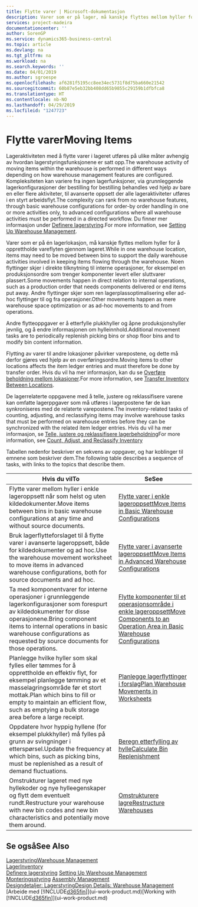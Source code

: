 ```yaml
---
title: Flytte varer | Microsoft-dokumentasjon
description: Varer som er på lager, må kanskje flyttes mellom hyller for å opprettholde vareflyten gjennom lageret. Noen flyttinger skjer i direkte tilknytning til interne operasjoner, for eksempel en produksjonsordre som trenger komponenter levert eller sluttvarer plassert. Andre flyttinger skjer som ren lagerplassoptimalisering eller ad-hoc flyttinger til og fra operasjoner.
services: project-madeira
documentationcenter: ''
author: SorenGP
ms.service: dynamics365-business-central
ms.topic: article
ms.devlang: na
ms.tgt_pltfrm: na
ms.workload: na
ms.search.keywords: ''
ms.date: 04/01/2019
ms.author: sgroespe
ms.openlocfilehash: af6281f5195cc8ee34ec5731f8d75ba660e21542
ms.sourcegitcommit: 60b87e5eb32bb408dd65b9855c29159b1dfbfca8
ms.translationtype: HT
ms.contentlocale: nb-NO
ms.lasthandoff: 04/29/2019
ms.locfileid: "1247723"
---
```

# <a name="moving-items"></a><span data-ttu-id="61d04-105">Flytte varer</span><span class="sxs-lookup"><span data-stu-id="61d04-105">Moving Items</span></span>
<span data-ttu-id="61d04-106">Lageraktiviteten med å flytte varer i lageret utføres på ulike måter avhengig av hvordan lagerstyringsfunksjonene er satt opp.</span><span class="sxs-lookup"><span data-stu-id="61d04-106">The warehouse activity of moving items within the warehouse is performed in different ways depending on how warehouse management features are configured.</span></span> <span data-ttu-id="61d04-107">Kompleksiteten kan variere fra ingen lagerfunksjoner, via grunnleggende lagerkonfigurasjoner der bestilling for bestilling behandles ved hjelp av bare en eller flere aktiviteter, til avanserte oppsett der alle lageraktiviteter utføres i en styrt arbeidsflyt.</span><span class="sxs-lookup"><span data-stu-id="61d04-107">The complexity can rank from no warehouse features, through basic warehouse configurations for order-by order handling in one or more activities only, to advanced configurations where all warehouse activities must be performed in a directed workflow.</span></span> <span data-ttu-id="61d04-108">Du finner mer informasjon under [Definere lagerstyring](warehouse-setup-warehouse.md).</span><span class="sxs-lookup"><span data-stu-id="61d04-108">For more information, see [Setting Up Warehouse Management](warehouse-setup-warehouse.md).</span></span>

<span data-ttu-id="61d04-109">Varer som er på én lagerlokasjon, må kanskje flyttes mellom hyller for å opprettholde vareflyten gjennom lageret.</span><span class="sxs-lookup"><span data-stu-id="61d04-109">While in one warehouse location, items may need to be moved between bins to support the daily warehouse activities involved in keeping items flowing through the warehouse.</span></span> <span data-ttu-id="61d04-110">Noen flyttinger skjer i direkte tilknytning til interne operasjoner, for eksempel en produksjonsordre som trenger komponenter levert eller sluttvarer plassert.</span><span class="sxs-lookup"><span data-stu-id="61d04-110">Some movements happen in direct relation to internal operations, such as a production order that needs components delivered or end items put away.</span></span> <span data-ttu-id="61d04-111">Andre flyttinger skjer som ren lagerplassoptimalisering eller ad-hoc flyttinger til og fra operasjoner.</span><span class="sxs-lookup"><span data-stu-id="61d04-111">Other movements happen as mere warehouse space optimization or as ad-hoc movements to and from operations.</span></span>

<span data-ttu-id="61d04-112">Andre flytteoppgaver er å etterfylle plukkhyller og åpne produksjonshyller jevnlig, og å endre informasjonen om hylleinnhold.</span><span class="sxs-lookup"><span data-stu-id="61d04-112">Additional movement tasks are to periodically replenish picking bins or shop floor bins and to modify bin content information.</span></span>

<span data-ttu-id="61d04-113">Flytting av varer til andre lokasjoner påvirker varepostene, og dette må derfor gjøres ved hjelp av en overføringsordre.</span><span class="sxs-lookup"><span data-stu-id="61d04-113">Moving items to other locations affects the item ledger entries and must therefore be done by transfer order.</span></span> <span data-ttu-id="61d04-114">Hvis du vil ha mer informasjon, kan du se [Overføre beholdning mellom lokasjoner](inventory-how-transfer-between-locations.md).</span><span class="sxs-lookup"><span data-stu-id="61d04-114">For more information, see [Transfer Inventory Between Locations](inventory-how-transfer-between-locations.md).</span></span>  

<span data-ttu-id="61d04-115">De lagerrelaterte oppgavene med å telle, justere og reklassifisere varene kan omfatte lagerppgaver som må utføres i lagerpostene før de kan synkroniseres med de relaterte varepostene.</span><span class="sxs-lookup"><span data-stu-id="61d04-115">The inventory-related tasks of counting, adjusting, and reclassifying items may involve warehouse tasks that must be performed on warehouse entries before they can be synchronized with the related item ledger entries.</span></span> <span data-ttu-id="61d04-116">Hvis du vil ha mer informasjon, se [Telle, justere og reklassifisere lagerbeholdning](inventory-how-count-adjust-reclassify.md)</span><span class="sxs-lookup"><span data-stu-id="61d04-116">For more information, see [Count, Adjust, and Reclassify Inventory](inventory-how-count-adjust-reclassify.md)</span></span>  

 <span data-ttu-id="61d04-117">Tabellen nedenfor beskriver en sekvens av oppgaver, og har koblinger til emnene som beskriver dem.</span><span class="sxs-lookup"><span data-stu-id="61d04-117">The following table describes a sequence of tasks, with links to the topics that describe them.</span></span>   

|<span data-ttu-id="61d04-118">**Hvis du vil**</span><span class="sxs-lookup"><span data-stu-id="61d04-118">**To**</span></span>|<span data-ttu-id="61d04-119">**Se**</span><span class="sxs-lookup"><span data-stu-id="61d04-119">**See**</span></span>|  
|------------|-------------|  
|<span data-ttu-id="61d04-120">Flytte varer mellom hyller i enkle lageroppsett når som helst og uten kildedokumenter.</span><span class="sxs-lookup"><span data-stu-id="61d04-120">Move items between bins in basic warehouse configurations at any time and without source documents.</span></span>|[<span data-ttu-id="61d04-121">Flytte varer i enkle lageroppsett</span><span class="sxs-lookup"><span data-stu-id="61d04-121">Move Items in Basic Warehouse Configurations</span></span>](warehouse-how-to-move-items-ad-hoc-in-basic-warehousing.md)|
|<span data-ttu-id="61d04-122">Bruk lagerflytteforslaget til å flytte varer i avanserte lageroppsett, både for kildedokumenter og ad hoc.</span><span class="sxs-lookup"><span data-stu-id="61d04-122">Use the warehouse movement worksheet to move items in advanced warehouse configurations, both for source documents and ad hoc.</span></span>|[<span data-ttu-id="61d04-123">Flytte varer i avanserte lageroppsett</span><span class="sxs-lookup"><span data-stu-id="61d04-123">Move Items in Advanced Warehouse Configurations</span></span>](warehouse-how-to-move-items-in-advanced-warehousing.md)|  
|<span data-ttu-id="61d04-124">Ta med komponentvarer for interne operasjoner i grunnleggende lagerkonfigurasjoner som forespurt av kildedokumenter for disse operasjonene.</span><span class="sxs-lookup"><span data-stu-id="61d04-124">Bring component items to internal operations in basic warehouse configurations as requested by source documents for those operations.</span></span>|[<span data-ttu-id="61d04-125">Flytte komponenter til et operasjonsområde i enkle lageroppsett</span><span class="sxs-lookup"><span data-stu-id="61d04-125">Move Components to an Operation Area in Basic Warehouse Configurations</span></span>](warehouse-how-to-move-components-to-an-operation-area-in-basic-warehousing.md)|
|<span data-ttu-id="61d04-126">Planlegge hvilke hyller som skal fylles eller tømmes for å opprettholde en effektiv flyt, for eksempel planlegge tømming av et masselagringsområde før et stort mottak.</span><span class="sxs-lookup"><span data-stu-id="61d04-126">Plan which bins to fill or empty to maintain an efficient flow, such as emptying a bulk storage area before a large receipt.</span></span>|[<span data-ttu-id="61d04-127">Planlegge lagerflyttinger i forslag</span><span class="sxs-lookup"><span data-stu-id="61d04-127">Plan Warehouse Movements in Worksheets</span></span>](warehouse-how-to-plan-warehouse-movements-in-worksheets.md)|
|<span data-ttu-id="61d04-128">Oppdatere hvor hyppig hyllene (for eksempel plukkhyller) må fylles på grunn av svingninger i etterspørsel.</span><span class="sxs-lookup"><span data-stu-id="61d04-128">Update the frequency at which bins, such as picking bins, must be replenished as a result of demand fluctuations.</span></span>|[<span data-ttu-id="61d04-129">Beregn etterfylling av hylle</span><span class="sxs-lookup"><span data-stu-id="61d04-129">Calculate Bin Replenishment</span></span>](warehouse-how-to-calculate-bin-replenishment.md)|
|<span data-ttu-id="61d04-130">Omstrukturer lageret med nye hyllekoder og nye hylleegenskaper og flytt dem eventuelt rundt.</span><span class="sxs-lookup"><span data-stu-id="61d04-130">Restructure your warehouse with new bin codes and new bin characteristics and potentially move them around.</span></span>|[<span data-ttu-id="61d04-131">Omstrukturere lagre</span><span class="sxs-lookup"><span data-stu-id="61d04-131">Restructure Warehouses</span></span>](warehouse-how-to-restructure-warehouses.md)|  

## <a name="see-also"></a><span data-ttu-id="61d04-132">Se også</span><span class="sxs-lookup"><span data-stu-id="61d04-132">See Also</span></span>  
[<span data-ttu-id="61d04-133">Lagerstyring</span><span class="sxs-lookup"><span data-stu-id="61d04-133">Warehouse Management</span></span>](warehouse-manage-warehouse.md)  
[<span data-ttu-id="61d04-134">Lager</span><span class="sxs-lookup"><span data-stu-id="61d04-134">Inventory</span></span>](inventory-manage-inventory.md)  
<span data-ttu-id="61d04-135">[Definere lagerstyring](warehouse-setup-warehouse.md)   </span><span class="sxs-lookup"><span data-stu-id="61d04-135">[Setting Up Warehouse Management](warehouse-setup-warehouse.md)   </span></span>  
<span data-ttu-id="61d04-136">[Monteringsstyring](assembly-assemble-items.md)  </span><span class="sxs-lookup"><span data-stu-id="61d04-136">[Assembly Management](assembly-assemble-items.md)  </span></span>  
[<span data-ttu-id="61d04-137">Designdetaljer: Lagerstyring</span><span class="sxs-lookup"><span data-stu-id="61d04-137">Design Details: Warehouse Management</span></span>](design-details-warehouse-management.md)  
<span data-ttu-id="61d04-138">[Arbeide med [!INCLUDE[d365fin](includes/d365fin_md.md)]](ui-work-product.md)</span><span class="sxs-lookup"><span data-stu-id="61d04-138">[Working with [!INCLUDE[d365fin](includes/d365fin_md.md)]](ui-work-product.md)</span></span>
